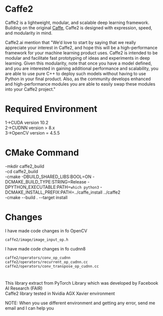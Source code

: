 # Caffe2

Caffe2 is a lightweight, modular, and scalable deep learning framework. Building on the original [Caffe](http://caffe.berkeleyvision.org/), Caffe2 is designed with expression, speed, and modularity in mind.

Caffe2.ai mention that "We’d love to start by saying that we really appreciate your interest in Caffe2, and hope this will be a high-performance framework for your machine learning product uses. Caffe2 is intended to be modular and facilitate fast prototyping of ideas and experiments in deep learning. Given this modularity, note that once you have a model defined, and you are interested in gaining additional performance and scalability, you are able to use pure C++ to deploy such models without having to use Python in your final product. Also, as the community develops enhanced and high-performance modules you are able to easily swap these modules into your Caffe2 project."


# Required Environment
1->CUDA version 10.2  <br />
2->CUDNN version > 8.x  <br />
3->OpenCV version = 4.5.5  <br />

# CMake Command
-mkdir caffe2_build  <br />
-cd caffe2_build <br />
-cmake -DBUILD_SHARED_LIBS:BOOL=ON -DCMAKE_BUILD_TYPE:STRING=Release -DPYTHON_EXECUTABLE:PATH=`which python3` -DCMAKE_INSTALL_PREFIX:PATH=../caffe_install ../caffe2 <br />
-cmake --build . --target install  <br />

# Changes
I have made code changes in fo OpenCV

`caffe2/image/image_input_op.h`  <br />

I have made code changes in fo cudnn8

`caffe2/operators/conv_op_cudnn` <br />
`caffe2/operators/recurrent_op_cudnn.cc` <br />
`caffe2/operators/conv_transpose_op_cudnn.cc` <br />

#
This library extract from PyTorch Library which was developed by Facebook AI Research (FAIR) <br />
Caffe2 library tested in Nvidia AGX Xavier environment <br />

NOTE: When you use different environment and getting any error, send me email and I can help you
